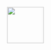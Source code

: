 <img src="https://i.pinimg.com/564x/a2/02/a5/a202a5939166cdb0af34e5e1bb50699f.jpg" alt="" style="height:9vw; writhd:9vw;">
